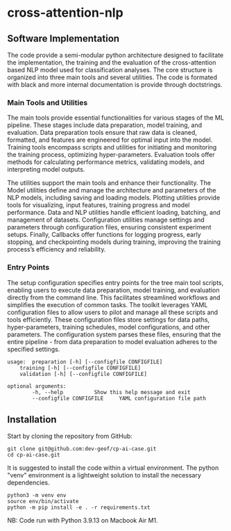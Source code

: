 # cross-attention-nlp

## Software Implementation

The code provide a semi-modular python architecture designed to facilitate the implementation, the training and the evaluation of the cross-attention based NLP model used for classification analyses. The core structure is organized into three main tools and several utilities. The code is formated with black and more internal documentation is provide through doctstrings. 

### Main Tools and Utilities

The main tools provide essential functionalities for various stages of the ML pipeline. These stages include data preparation, model training, and evaluation. Data preparation tools ensure that raw data is cleaned, formatted, and features are engineered for optimal input into the model. Training tools encompass scripts and utilities for initiating and monitoring the training process, optimizing hyper-parameters. Evaluation tools offer methods for calculating performance metrics, validating models, and interpreting model outputs.

The utilities support the main tools and enhance their functionality. The Model utilities define and manage the architecture and parameters of the NLP models, including saving and loading models. Plotting utilities provide tools for visualizing, input features, training progress and model performance. Data and NLP utilities handle efficient loading, batching, and management of datasets. Configuration utilities manage settings and parameters through configuration files, ensuring consistent experiment setups. Finally, Callbacks offer functions for logging progress, early stopping, and checkpointing models during training, improving the training process’s efficiency and reliability.

### Entry Points

The setup configuration specifies entry points for the tree main tool scripts, enabling users to execute data preparation, model training, and evaluation directly from the command line. This facilitates streamlined workflows and simplifies the execution of common tasks. The toolkit leverages YAML configuration files to allow users to pilot and manage all these scripts and tools efficiently. These configuration files store settings for data paths, hyper-parameters, training schedules, model configurations, and other parameters. The configuration system parses these files, ensuring that the entire pipeline - from data preparation to model evaluation adheres to the specified settings.

```
usage: 	preparation [-h] [--configfile CONFIGFILE]
	training [-h] [--configfile CONFIGFILE]
	validation [-h] [--configfile CONFIGFILE]

optional arguments:
		-h, --help 			Show this help message and exit
		--configfile CONFIGFILE 	YAML configuration file path
```

## Installation

Start by cloning the repository from GitHub:
```
git clone git@github.com:dev-geof/cp-ai-case.git
cd cp-ai-case.git
```
It is suggested to install the code within a virtual environment. The python "venv" environment is a lightweight solution to install the necessary dependencies.
```
python3 -m venv env
source env/bin/activate
python -m pip install -e . -r requirements.txt
```


NB: Code run with Python 3.9.13 on Macbook Air M1. 

